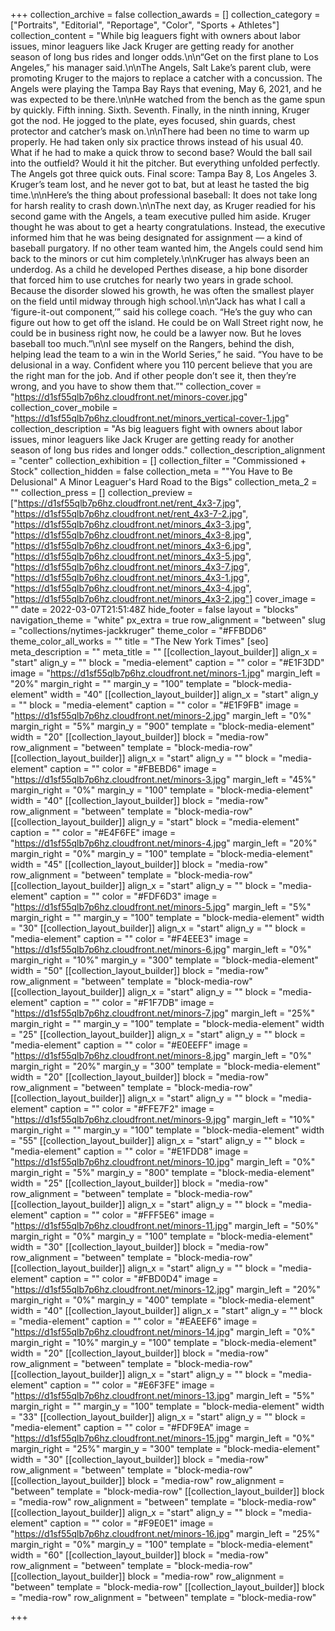 +++
collection_archive = false
collection_awards = []
collection_category = ["Portraits", "Editorial", "Reportage", "Color", "Sports + Athletes"]
collection_content = "While big leaguers fight with owners about labor issues, minor leaguers like Jack Kruger are getting ready for another season of long bus rides and longer odds.\n\n“Get on the first plane to Los Angeles,” his manager said.\n\nThe Angels, Salt Lake’s parent club, were promoting Kruger to the majors to replace a catcher with a concussion. The Angels were playing the Tampa Bay Rays that evening, May 6, 2021, and he was expected to be there.\n\nHe watched from the bench as the game spun by quickly. Fifth inning. Sixth. Seventh. Finally, in the ninth inning, Kruger got the nod. He jogged to the plate, eyes focused, shin guards, chest protector and catcher’s mask on.\n\nThere had been no time to warm up properly. He had taken only six practice throws instead of his usual 40. What if he had to make a quick throw to second base? Would the ball sail into the outfield? Would it hit the pitcher. But everything unfolded perfectly. The Angels got three quick outs. Final score: Tampa Bay 8, Los Angeles 3. Kruger’s team lost, and he never got to bat, but at least he tasted the big time.\n\nHere’s the thing about professional baseball: It does not take long for harsh reality to crash down.\n\nThe next day, as Kruger readied for his second game with the Angels, a team executive pulled him aside. Kruger thought he was about to get a hearty congratulations. Instead, the executive informed him that he was being designated for assignment — a kind of baseball purgatory. If no other team wanted him, the Angels could send him back to the minors or cut him completely.\n\nKruger has always been an underdog. As a child he developed Perthes disease, a hip bone disorder that forced him to use crutches for nearly two years in grade school. Because the disorder slowed his growth, he was often the smallest player on the field until midway through high school.\n\n“Jack has what I call a ‘figure-it-out component,’” said his college coach. “He’s the guy who can figure out how to get off the island. He could be on Wall Street right now, he could be in business right now, he could be a lawyer now. But he loves baseball too much.”\n\nI see myself on the Rangers, behind the dish, helping lead the team to a win in the World Series,” he said. “You have to be delusional in a way. Confident where you 110 percent believe that you are the right man for the job. And if other people don’t see it, then they’re wrong, and you have to show them that.”"
collection_cover = "https://d1sf55qlb7p6hz.cloudfront.net/minors-cover.jpg"
collection_cover_mobile = "https://d1sf55qlb7p6hz.cloudfront.net/minors_vertical-cover-1.jpg"
collection_description = "As big leaguers fight with owners about labor issues, minor leaguers like Jack Kruger are getting ready for another season of long bus rides and longer odds."
collection_description_alignment = "center"
collection_exhibition = []
collection_filter = "Commissioned + Stock"
collection_hidden = false
collection_meta = "\"You Have to Be Delusional\" A Minor Leaguer's Hard Road to the Bigs"
collection_meta_2 = ""
collection_press = []
collection_preview = ["https://d1sf55qlb7p6hz.cloudfront.net/rent_4x3-7.jpg", "https://d1sf55qlb7p6hz.cloudfront.net/rent_4x3-7-2.jpg", "https://d1sf55qlb7p6hz.cloudfront.net/minors_4x3-3.jpg", "https://d1sf55qlb7p6hz.cloudfront.net/minors_4x3-8.jpg", "https://d1sf55qlb7p6hz.cloudfront.net/minors_4x3-6.jpg", "https://d1sf55qlb7p6hz.cloudfront.net/minors_4x3-5.jpg", "https://d1sf55qlb7p6hz.cloudfront.net/minors_4x3-7.jpg", "https://d1sf55qlb7p6hz.cloudfront.net/minors_4x3-1.jpg", "https://d1sf55qlb7p6hz.cloudfront.net/minors_4x3-4.jpg", "https://d1sf55qlb7p6hz.cloudfront.net/minors_4x3-2.jpg"]
cover_image = ""
date = 2022-03-07T21:51:48Z
hide_footer = false
layout = "blocks"
navigation_theme = "white"
px_extra = true
row_alignment = "between"
slug = "collections/nytimes-jackkruger"
theme_color = "#FFBDD6"
theme_color_all_works = ""
title = "The New York Times"
[seo]
meta_description = ""
meta_title = ""
[[collection_layout_builder]]
align_x = "start"
align_y = ""
block = "media-element"
caption = ""
color = "#E1F3DD"
image = "https://d1sf55qlb7p6hz.cloudfront.net/minors-1.jpg"
margin_left = "20%"
margin_right = ""
margin_y = "100"
template = "block-media-element"
width = "40"
[[collection_layout_builder]]
align_x = "start"
align_y = ""
block = "media-element"
caption = ""
color = "#E1F9FB"
image = "https://d1sf55qlb7p6hz.cloudfront.net/minors-2.jpg"
margin_left = "0%"
margin_right = "5%"
margin_y = "900"
template = "block-media-element"
width = "20"
[[collection_layout_builder]]
block = "media-row"
row_alignment = "between"
template = "block-media-row"
[[collection_layout_builder]]
align_x = "start"
align_y = ""
block = "media-element"
caption = ""
color = "#FBEBD6"
image = "https://d1sf55qlb7p6hz.cloudfront.net/minors-3.jpg"
margin_left = "45%"
margin_right = "0%"
margin_y = "100"
template = "block-media-element"
width = "40"
[[collection_layout_builder]]
block = "media-row"
row_alignment = "between"
template = "block-media-row"
[[collection_layout_builder]]
align_y = "start"
block = "media-element"
caption = ""
color = "#E4F6FE"
image = "https://d1sf55qlb7p6hz.cloudfront.net/minors-4.jpg"
margin_left = "20%"
margin_right = "0%"
margin_y = "100"
template = "block-media-element"
width = "45"
[[collection_layout_builder]]
block = "media-row"
row_alignment = "between"
template = "block-media-row"
[[collection_layout_builder]]
align_x = "start"
align_y = ""
block = "media-element"
caption = ""
color = "#FDF6D3"
image = "https://d1sf55qlb7p6hz.cloudfront.net/minors-5.jpg"
margin_left = "5%"
margin_right = ""
margin_y = "100"
template = "block-media-element"
width = "30"
[[collection_layout_builder]]
align_x = "start"
align_y = ""
block = "media-element"
caption = ""
color = "#F4EEE3"
image = "https://d1sf55qlb7p6hz.cloudfront.net/minors-6.jpg"
margin_left = "0%"
margin_right = "10%"
margin_y = "300"
template = "block-media-element"
width = "50"
[[collection_layout_builder]]
block = "media-row"
row_alignment = "between"
template = "block-media-row"
[[collection_layout_builder]]
align_x = "start"
align_y = ""
block = "media-element"
caption = ""
color = "#F1F7DB"
image = "https://d1sf55qlb7p6hz.cloudfront.net/minors-7.jpg"
margin_left = "25%"
margin_right = ""
margin_y = "100"
template = "block-media-element"
width = "25"
[[collection_layout_builder]]
align_x = "start"
align_y = ""
block = "media-element"
caption = ""
color = "#E0EEFF"
image = "https://d1sf55qlb7p6hz.cloudfront.net/minors-8.jpg"
margin_left = "0%"
margin_right = "20%"
margin_y = "300"
template = "block-media-element"
width = "20"
[[collection_layout_builder]]
block = "media-row"
row_alignment = "between"
template = "block-media-row"
[[collection_layout_builder]]
align_x = "start"
align_y = ""
block = "media-element"
caption = ""
color = "#FFE7F2"
image = "https://d1sf55qlb7p6hz.cloudfront.net/minors-9.jpg"
margin_left = "10%"
margin_right = ""
margin_y = "100"
template = "block-media-element"
width = "55"
[[collection_layout_builder]]
align_x = "start"
align_y = ""
block = "media-element"
caption = ""
color = "#E1FDD8"
image = "https://d1sf55qlb7p6hz.cloudfront.net/minors-10.jpg"
margin_left = "0%"
margin_right = "5%"
margin_y = "800"
template = "block-media-element"
width = "25"
[[collection_layout_builder]]
block = "media-row"
row_alignment = "between"
template = "block-media-row"
[[collection_layout_builder]]
align_x = "start"
align_y = ""
block = "media-element"
caption = ""
color = "#FFF5E6"
image = "https://d1sf55qlb7p6hz.cloudfront.net/minors-11.jpg"
margin_left = "50%"
margin_right = "0%"
margin_y = "100"
template = "block-media-element"
width = "30"
[[collection_layout_builder]]
block = "media-row"
row_alignment = "between"
template = "block-media-row"
[[collection_layout_builder]]
align_x = "start"
align_y = ""
block = "media-element"
caption = ""
color = "#FBD0D4"
image = "https://d1sf55qlb7p6hz.cloudfront.net/minors-12.jpg"
margin_left = "20%"
margin_right = "0%"
margin_y = "400"
template = "block-media-element"
width = "40"
[[collection_layout_builder]]
align_x = "start"
align_y = ""
block = "media-element"
caption = ""
color = "#EAEEF6"
image = "https://d1sf55qlb7p6hz.cloudfront.net/minors-14.jpg"
margin_left = "0%"
margin_right = "10%"
margin_y = "100"
template = "block-media-element"
width = "20"
[[collection_layout_builder]]
block = "media-row"
row_alignment = "between"
template = "block-media-row"
[[collection_layout_builder]]
align_x = "start"
align_y = ""
block = "media-element"
caption = ""
color = "#E6F3FE"
image = "https://d1sf55qlb7p6hz.cloudfront.net/minors-13.jpg"
margin_left = "5%"
margin_right = ""
margin_y = "100"
template = "block-media-element"
width = "33"
[[collection_layout_builder]]
align_x = "start"
align_y = ""
block = "media-element"
caption = ""
color = "#FDF9EA"
image = "https://d1sf55qlb7p6hz.cloudfront.net/minors-15.jpg"
margin_left = "0%"
margin_right = "25%"
margin_y = "300"
template = "block-media-element"
width = "30"
[[collection_layout_builder]]
block = "media-row"
row_alignment = "between"
template = "block-media-row"
[[collection_layout_builder]]
block = "media-row"
row_alignment = "between"
template = "block-media-row"
[[collection_layout_builder]]
block = "media-row"
row_alignment = "between"
template = "block-media-row"
[[collection_layout_builder]]
align_x = "start"
align_y = ""
block = "media-element"
caption = ""
color = "#F9E0E1"
image = "https://d1sf55qlb7p6hz.cloudfront.net/minors-16.jpg"
margin_left = "25%"
margin_right = "0%"
margin_y = "100"
template = "block-media-element"
width = "60"
[[collection_layout_builder]]
block = "media-row"
row_alignment = "between"
template = "block-media-row"
[[collection_layout_builder]]
block = "media-row"
row_alignment = "between"
template = "block-media-row"
[[collection_layout_builder]]
block = "media-row"
row_alignment = "between"
template = "block-media-row"

+++
